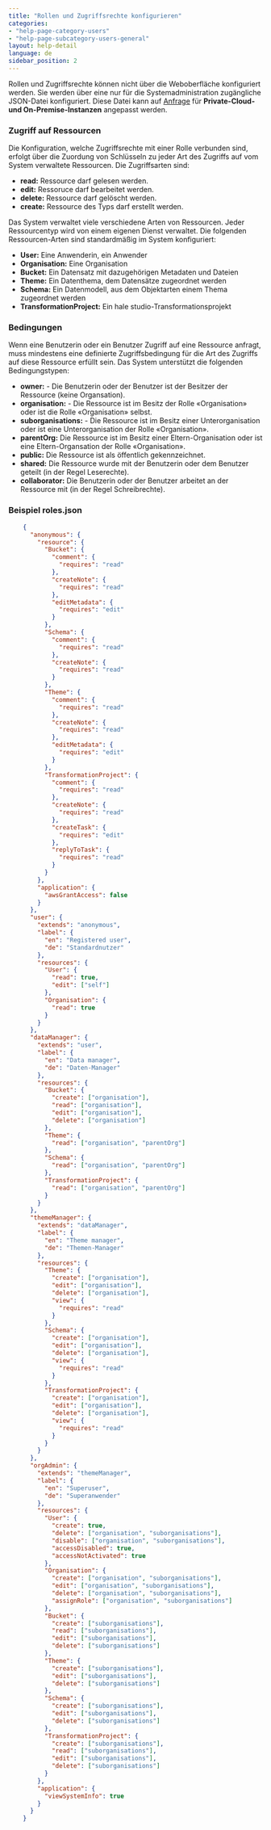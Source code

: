 ```yaml
---
title: "Rollen und Zugriffsrechte konfigurieren"
categories:
- "help-page-category-users"
- "help-page-subcategory-users-general"
layout: help-detail
language: de
sidebar_position: 2
---
```


Rollen und Zugriffsrechte können nicht über die Weboberfläche konfiguriert werden. Sie werden über eine nur für die Systemadministration zugängliche JSON-Datei konfiguriert. Diese Datei kann auf [Anfrage](mailto:support@wetransform.to) für **Private-Cloud- und On-Premise-Instanzen** angepasst werden. 

### Zugriff auf Ressourcen

Die Konfiguration, welche Zugriffsrechte mit einer Rolle verbunden sind, erfolgt über die Zuordung von Schlüsseln zu jeder Art des Zugriffs auf vom System verwaltete Ressourcen. Die Zugriffsarten sind:
 
* **read:** Ressource darf gelesen werden.
* **edit:** Ressoruce darf bearbeitet werden.
* **delete:** Ressource darf gelöscht werden.
* **create:** Ressource des Typs darf erstellt werden.

Das System verwaltet viele verschiedene Arten von Ressourcen. Jeder Ressourcentyp wird von einem eigenen Dienst verwaltet. Die folgenden Ressourcen-Arten sind standardmäßig im System konfiguriert:

* **User:** Eine Anwenderin, ein Anwender
* **Organisation:** Eine Organisation
* **Bucket:** Ein Datensatz mit dazugehörigen Metadaten und Dateien
* **Theme:** Ein Datenthema, dem Datensätze zugeordnet werden
* **Schema:** Ein Datenmodell, aus dem Objektarten einem Thema zugeordnet werden
* **TransformationProject:** Ein hale studio-Transformationsprojekt

### Bedingungen

Wenn eine Benutzerin oder ein Benutzer Zugriff auf eine Ressource anfragt, muss mindestens eine definierte Zugriffsbedingung für die Art des Zugriffs auf diese Ressource erfüllt sein. Das System unterstützt die folgenden Bedingungstypen:

* **owner:** - Die Benutzerin oder der Benutzer ist der Besitzer der Ressource (keine Organsation).
* **organisation:** - Die Ressource ist im Besitz der Rolle &laquo;Organisation&raquo; oder ist die Rolle &laquo;Organisation&raquo; selbst.
* **suborganisations:** - Die Ressource ist im Besitz einer Unterorganisation oder ist eine Unterorganisation der Rolle &laquo;Organisation&raquo;.
* **parentOrg:** Die Ressource ist im Besitz einer Eltern-Organisation oder ist eine Eltern-Organsation der Rolle &laquo;Organisation&raquo;.
* **public:** Die Ressource ist als öffentlich gekennzeichnet.
* **shared:** Die Ressource wurde mit der Benutzerin oder dem Benutzer geteilt (in der Regel Leserechte).
* **collaborator:** Die Benutzerin oder der Benutzer arbeitet an der Ressource mit (in der Regel Schreibrechte).

### Beispiel roles.json

```json
    {
      "anonymous": {
        "resource": {
          "Bucket": {
            "comment": {
              "requires": "read"
            },
            "createNote": {
              "requires": "read"
            },
            "editMetadata": {
              "requires": "edit"
            }
          },
          "Schema": {
            "comment": {
              "requires": "read"
            },
            "createNote": {
              "requires": "read"
            }
          },
          "Theme": {
            "comment": {
              "requires": "read"
            },
            "createNote": {
              "requires": "read"
            },
            "editMetadata": {
              "requires": "edit"
            }
          },
          "TransformationProject": {
            "comment": {
              "requires": "read"
            },
            "createNote": {
              "requires": "read"
            },
            "createTask": {
              "requires": "edit"
            },
            "replyToTask": {
              "requires": "read"
            }
          }
        },
        "application": {
          "awsGrantAccess": false
        }
      },
      "user": {
        "extends": "anonymous",
        "label": {
          "en": "Registered user",
          "de": "Standardnutzer"
        },
        "resources": {
          "User": {
            "read": true,
            "edit": ["self"]
          },
          "Organisation": {
            "read": true
          }
        }
      },
      "dataManager": {
        "extends": "user",
        "label": {
          "en": "Data manager",
          "de": "Daten-Manager"
        },
        "resources": {
          "Bucket": {
            "create": ["organisation"],
            "read": ["organisation"],
            "edit": ["organisation"],
            "delete": ["organisation"]
          },
          "Theme": {
            "read": ["organisation", "parentOrg"]
          },
          "Schema": {
            "read": ["organisation", "parentOrg"]
          },
          "TransformationProject": {
            "read": ["organisation", "parentOrg"]
          }
        }
      },
      "themeManager": {
        "extends": "dataManager",
        "label": {
          "en": "Theme manager",
          "de": "Themen-Manager"
        },
        "resources": {
          "Theme": {
            "create": ["organisation"],
            "edit": ["organisation"],
            "delete": ["organisation"],
            "view": {
              "requires": "read"
            }
          },
          "Schema": {
            "create": ["organisation"],
            "edit": ["organisation"],
            "delete": ["organisation"],
            "view": {
              "requires": "read"
            }
          },
          "TransformationProject": {
            "create": ["organisation"],
            "edit": ["organisation"],
            "delete": ["organisation"],
            "view": {
              "requires": "read"
            }
          }
        }
      },
      "orgAdmin": {
        "extends": "themeManager",
        "label": {
          "en": "Superuser",
          "de": "Superanwender"
        },
        "resources": {
          "User": {
            "create": true,
            "delete": ["organisation", "suborganisations"],
            "disable": ["organisation", "suborganisations"],
            "accessDisabled": true,
            "accessNotActivated": true
          },
          "Organisation": {
            "create": ["organisation", "suborganisations"],
            "edit": ["organisation", "suborganisations"],
            "delete": ["organisation", "suborganisations"],
            "assignRole": ["organisation", "suborganisations"]
          },
          "Bucket": {
            "create": ["suborganisations"],
            "read": ["suborganisations"],
            "edit": ["suborganisations"],
            "delete": ["suborganisations"]
          },
          "Theme": {
            "create": ["suborganisations"],
            "edit": ["suborganisations"],
            "delete": ["suborganisations"]
          },
          "Schema": {
            "create": ["suborganisations"],
            "edit": ["suborganisations"],
            "delete": ["suborganisations"]
          },
          "TransformationProject": {
            "create": ["suborganisations"],
            "read": ["suborganisations"],
            "edit": ["suborganisations"],
            "delete": ["suborganisations"]
          }
        },
        "application": {
          "viewSystemInfo": true
        }
      }
    }
```
